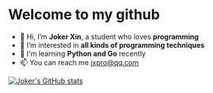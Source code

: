 # Welcome to my github

- 👋 Hi, I’m **Joker Xin**, a student who loves **programming**
- 🌱 I’m interested in **all kinds of programming techniques**
- 📖 I'm learning **Python and Go** recently
- 📫 You can reach me jxpro@qq.com

[![Joker's GitHub stats](https://github-readme-stats.vercel.app/api?username=jxpro&show_icons=true&theme=blueberry&include_all_commits=true)](https://github.com/Jxpro/github-readme-stats)
